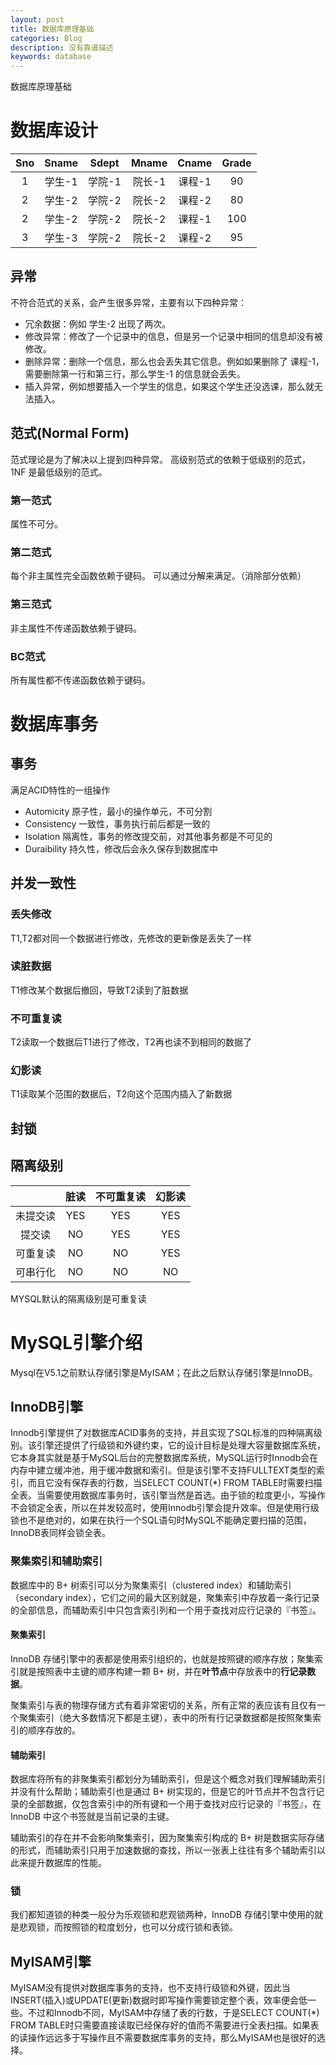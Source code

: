 ```yaml
---
layout: post
title: 数据库原理基础
categories: Blog
description: 没有靠谱描述
keywords: database
---
```

数据库原理基础

# 数据库设计

|Sno	  |Sname	|Sdept	  |Mname	|Cname	   | Grade  |
| :-----: | :------:| :-----: | :-----: | :-----: | :-----: |
|1	      |学生-1	|学院-1	  |院长-1	|课程-1	   |90      |
|2	      |学生-2	|学院-2	  |院长-2	|课程-2	   |80      |
|2	      |学生-2	|学院-2	  |院长-2	|课程-1	   |100     |
|3	      |学生-3	|学院-2	  |院长-2	|课程-2	   |95      |

## 异常
不符合范式的关系，会产生很多异常，主要有以下四种异常：
* 冗余数据：例如 学生-2 出现了两次。
* 修改异常：修改了一个记录中的信息，但是另一个记录中相同的信息却没有被修改。
* 删除异常：删除一个信息，那么也会丢失其它信息。例如如果删除了 课程-1，需要删除第一行和第三行，那么学生-1 的信息就会丢失。
* 插入异常，例如想要插入一个学生的信息，如果这个学生还没选课，那么就无法插入。

## 范式(Normal Form)
范式理论是为了解决以上提到四种异常。
高级别范式的依赖于低级别的范式，1NF 是最低级别的范式。
### 第一范式
属性不可分。
### 第二范式
每个非主属性完全函数依赖于键码。
可以通过分解来满足。（消除部分依赖）
### 第三范式
非主属性不传递函数依赖于键码。
### BC范式
所有属性都不传递函数依赖于键码。

# 数据库事务

## 事务
满足ACID特性的一组操作
* Automicity 原子性，最小的操作单元，不可分割
* Consistency 一致性，事务执行前后都是一致的
* Isolation 隔离性，事务的修改提交前，对其他事务都是不可见的
* Duraibility 持久性，修改后会永久保存到数据库中

## 并发一致性
### 丢失修改
T1,T2都对同一个数据进行修改，先修改的更新像是丢失了一样
### 读脏数据
T1修改某个数据后撤回，导致T2读到了脏数据
### 不可重复读
T2读取一个数据后T1进行了修改，T2再也读不到相同的数据了
### 幻影读
T1读取某个范围的数据后，T2向这个范围内插入了新数据

## 封锁

## 隔离级别

|   	   |脏读	 |不可重复读 |幻影读   |
| :-----:  | :------:| :-----:   | :-----: |
|未提交读  |YES	     |YES	     |YES	   |
|提交读	   |NO	     |YES	     |YES	   |
|可重复读  |NO	     |NO	     |YES	   |
|可串行化  |NO	     |NO	     |NO	   |

MYSQL默认的隔离级别是可重复读

# MySQL引擎介绍
Mysql在V5.1之前默认存储引擎是MyISAM；在此之后默认存储引擎是InnoDB。
## InnoDB引擎
Innodb引擎提供了对数据库ACID事务的支持，并且实现了SQL标准的四种隔离级别。该引擎还提供了行级锁和外键约束，它的设计目标是处理大容量数据库系统，它本身其实就是基于MySQL后台的完整数据库系统，MySQL运行时Innodb会在内存中建立缓冲池，用于缓冲数据和索引。但是该引擎不支持FULLTEXT类型的索引，而且它没有保存表的行数，当SELECT COUNT(*) FROM TABLE时需要扫描全表。当需要使用数据库事务时，该引擎当然是首选。由于锁的粒度更小，写操作不会锁定全表，所以在并发较高时，使用Innodb引擎会提升效率。但是使用行级锁也不是绝对的，如果在执行一个SQL语句时MySQL不能确定要扫描的范围，InnoDB表同样会锁全表。

### 聚集索引和辅助索引
数据库中的 B+ 树索引可以分为聚集索引（clustered index）和辅助索引（secondary index），它们之间的最大区别就是，聚集索引中存放着一条行记录的全部信息，而辅助索引中只包含索引列和一个用于查找对应行记录的『书签』。
#### 聚集索引
InnoDB 存储引擎中的表都是使用索引组织的，也就是按照键的顺序存放；聚集索引就是按照表中主键的顺序构建一颗 B+ 树，并在**叶节点**中存放表中的**行记录数据**。

聚集索引与表的物理存储方式有着非常密切的关系，所有正常的表应该有且仅有一个聚集索引（绝大多数情况下都是主键），表中的所有行记录数据都是按照聚集索引的顺序存放的。
#### 辅助索引
数据库将所有的非聚集索引都划分为辅助索引，但是这个概念对我们理解辅助索引并没有什么帮助；辅助索引也是通过 B+ 树实现的，但是它的叶节点并不包含行记录的全部数据，仅包含索引中的所有键和一个用于查找对应行记录的『书签』，在 InnoDB 中这个书签就是当前记录的主键。

辅助索引的存在并不会影响聚集索引，因为聚集索引构成的 B+ 树是数据实际存储的形式，而辅助索引只用于加速数据的查找，所以一张表上往往有多个辅助索引以此来提升数据库的性能。

### 锁
我们都知道锁的种类一般分为乐观锁和悲观锁两种，InnoDB 存储引擎中使用的就是悲观锁，而按照锁的粒度划分，也可以分成行锁和表锁。


## MyISAM引擎
MyISAM没有提供对数据库事务的支持，也不支持行级锁和外键，因此当INSERT(插入)或UPDATE(更新)数据时即写操作需要锁定整个表，效率便会低一些。不过和Innodb不同，MyISAM中存储了表的行数，于是SELECT COUNT(*) FROM TABLE时只需要直接读取已经保存好的值而不需要进行全表扫描。如果表的读操作远远多于写操作且不需要数据库事务的支持，那么MyISAM也是很好的选择。

